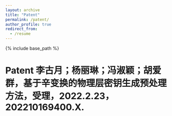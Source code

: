 ```yaml
---
layout: archive
title: "Patent"
permalink: /patent/
author_profile: true
redirect_from:
  - /resume
---
```


{% include base_path %}

Patent
李古月；杨丽琳；冯淑颖；胡爱群，基于辛变换的物理层密钥生成预处理方法，受理，2022.2.23，202210169400.X.
======
